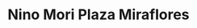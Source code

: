 ---
title: "Nino Mori Plaza Miraflores"
url: /tegucigalpa/nino-mori-plaza-miraflores/
shop: Allgemein
---